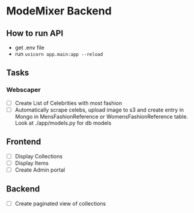 # ModeMixer Backend

## How to run API
- get .env file
- run `uvicorn app.main:app --reload`

## Tasks

### Webscaper
- [ ] Create List of Celebrities with most fashion
- [ ] Automatically scrape celebs, upload image to s3 and create entry in Mongo in MensFashionReference or WomensFashionReference table. Look at ./app/models.py for db models

## Frontend
- [ ] Display Collections
- [ ] Display Items
- [ ] Create Admin portal

## Backend
- [ ] Create paginated view of collections